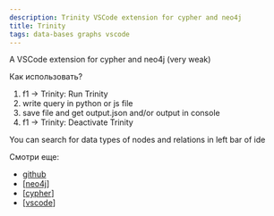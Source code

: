 ```yaml
---
description: Trinity VSCode extension for cypher and neo4j
title: Trinity
tags: data-bases graphs vscode
---
```

A VSCode extension for cypher and neo4j (very weak)

Как использовать?

1. f1 -> Trinity: Run Trinity
2. write query in python or js file
3. save file and get output.json and/or output in console
4. f1 -> Trinity: Deactivate Trinity

You can search for data types of nodes and relations in left bar of ide

Смотри еще:

- [github](https://github.com/oslabs-beta/Trinity)
- [[neo4j]]
- [[cypher]]
- [[vscode]]

[//begin]: # "Autogenerated link references for markdown compatibility"
[neo4j]: neo4j "Neo4j graph data base"
[cypher]: cypher "Cypher query language"
[vscode]: ../lists/vscode "Vscode"
[//end]: # "Autogenerated link references"